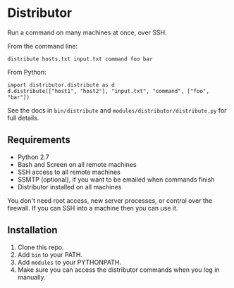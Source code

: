 Distributor
===========

Run a command on many machines at once, over SSH.

From the command line:

    distribute hosts.txt input.txt command foo bar

From Python:
    
    import distributor.distribute as d
    d.distribute(["host1", "host2"], "input.txt", "command", ["foo", "bar"])
    
See the docs in `bin/distribute` and `modules/distributor/distribute.py` for full details.


Requirements
------------

* Python 2.7
* Bash and Screen on all remote machines
* SSH access to all remote machines
* SSMTP (optional), if you want to be emailed when commands finish
* Distributor installed on all machines

You don't need root access, new server processes, or control over the firewall. If you can SSH into a machine then you can use it.


Installation
------------

1. Clone this repo.
2. Add `bin` to your PATH.
3. Add `modules` to your PYTHONPATH.
4. Make sure you can access the distributor commands when you log in manually.
